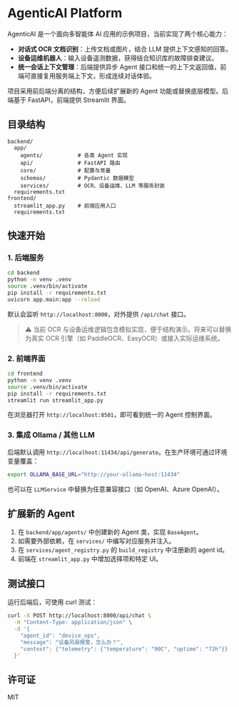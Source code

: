 # AgenticAI Platform

AgenticAI 是一个面向多智能体 AI 应用的示例项目，当前实现了两个核心能力：

- **对话式 OCR 文档识别**：上传文档或图片，结合 LLM 提供上下文感知的回答。
- **设备运维机器人**：输入设备遥测数据，获得结合知识库的故障排查建议。
- **统一会话上下文管理**：后端提供异步 Agent 接口和统一的上下文返回值，前端可直接复用服务端上下文，形成连续对话体验。

项目采用前后端分离的结构，方便后续扩展新的 Agent 功能或替换底层模型。后端基于 FastAPI，前端提供 Streamlit 界面。

## 目录结构

```
backend/
  app/
    agents/           # 各类 Agent 实现
    api/              # FastAPI 路由
    core/             # 配置与常量
    schemas/          # Pydantic 数据模型
    services/         # OCR、设备运维、LLM 等服务封装
  requirements.txt
frontend/
  streamlit_app.py    # 前端应用入口
  requirements.txt
```

## 快速开始

### 1. 后端服务

```bash
cd backend
python -m venv .venv
source .venv/bin/activate
pip install -r requirements.txt
uvicorn app.main:app --reload
```

默认会监听 `http://localhost:8000`，对外提供 `/api/chat` 接口。

> ⚠️ 当前 OCR 与设备运维逻辑包含模拟实现，便于结构演示。将来可以替换为真实 OCR 引擎（如 PaddleOCR、EasyOCR）或接入实际运维系统。

### 2. 前端界面

```bash
cd frontend
python -m venv .venv
source .venv/bin/activate
pip install -r requirements.txt
streamlit run streamlit_app.py
```

在浏览器打开 `http://localhost:8501`，即可看到统一的 Agent 控制界面。

### 3. 集成 Ollama / 其他 LLM

后端默认调用 `http://localhost:11434/api/generate`。在生产环境可通过环境变量覆盖：

```bash
export OLLAMA_BASE_URL="http://your-ollama-host:11434"
```

也可以在 `LLMService` 中替换为任意兼容接口（如 OpenAI、Azure OpenAI）。

## 扩展新的 Agent

1. 在 `backend/app/agents/` 中创建新的 Agent 类，实现 `BaseAgent`。
2. 如需要外部依赖，在 `services/` 中编写对应服务并注入。
3. 在 `services/agent_registry.py` 的 `build_registry` 中注册新的 agent id。
4. 前端在 `streamlit_app.py` 中增加选择项和特定 UI。

## 测试接口

运行后端后，可使用 curl 测试：

```bash
curl -X POST http://localhost:8000/api/chat \
  -H "Content-Type: application/json" \
  -d '{
    "agent_id": "device_ops",
    "message": "设备风扇报警，怎么办？",
    "context": {"telemetry": {"temperature": "90C", "uptime": "72h"}}
  }'
```

## 许可证

MIT
